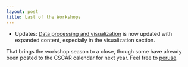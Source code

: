 ```yaml
---
layout: post
title: Last of the Workshops
---
```


- Updates: [Data processing and visualization](https://m-clark.github.io/data-processing-and-visualization/) is now updated with expanded content, especially in the visualization section.  


That brings the workshop season to a close, though some have already been posted to the CSCAR calendar for next year. Feel free to [peruse](http://cscar.research.umich.edu/events/category/workshops/).